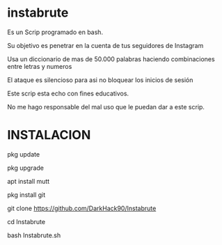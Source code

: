 # instabrute
Es un Scrip programado en bash.

Su objetivo es penetrar en la cuenta de tus seguidores de Instagram

Usa un diccionario de mas de 50.000 palabras haciendo combinaciones entre letras y numeros

El ataque es silencioso para asi no bloquear los inicios de sesión

Este scrip esta echo con fines educativos.

No me hago responsable del mal uso que le puedan dar a este scrip.

# INSTALACION
pkg update

pkg upgrade

apt install mutt

pkg install git

git clone https://github.com/DarkHack90/Instabrute

cd Instabrute

bash Instabrute.sh
